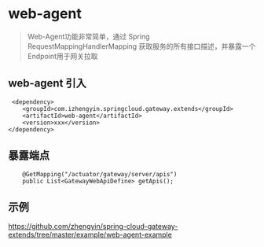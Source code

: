 # web-agent

> Web-Agent功能非常简单，通过 Spring RequestMappingHandlerMapping 获取服务的所有接口描述，并暴露一个Endpoint用于网关拉取

## web-agent 引入

``` 
 <dependency>
    <groupId>com.izhengyin.springcloud.gateway.extends</groupId>
    <artifactId>web-agent</artifactId>
    <version>xxx</version>
</dependency>
```

## 暴露端点

``` 
    @GetMapping("/actuator/gateway/server/apis")
    public List<GatewayWebApiDefine> getApis();
```

## 示例

https://github.com/zhengyin/spring-cloud-gateway-extends/tree/master/example/web-agent-example


